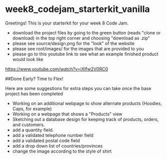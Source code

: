 # week8_codejam_starterkit_vanilla

Greetings! This is your starterkit for your week 8 Code Jam.

- download the project files by going to the green button (reads "clone or download) in the top right corner and choosing "download as .zip"
- please see source/design.png for the "look" of the website
- please see root/images/ for the images that are provided to you
- please go to this youtube link to see what an example finished product would look like

https://www.youtube.com/watch?v=iXIfw2V0RC0


##Done Early? Time to Flex!

Here are some suggestions for extra steps you can take once the base project has been completed

- Working on an additional webpage to show alternate products (Hoodies, Caps, for example)
- Working on a webpage that shows a "Products" view
- Sketching out a database design for keeping track of products, orders, and customers.
- add a quantity field.
- add a validated telephone number field
- add a validated postal code field
- add a drop down list of countries/provinces
- change the image according to the style of shirt
